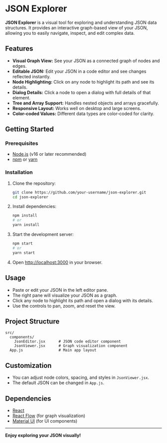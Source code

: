 # JSON Explorer

**JSON Explorer** is a visual tool for exploring and understanding JSON data structures. It provides an interactive graph-based view of your JSON, allowing you to easily navigate, inspect, and edit complex data.

## Features

- **Visual Graph View:** See your JSON as a connected graph of nodes and edges.
- **Editable JSON:** Edit your JSON in a code editor and see changes reflected instantly.
- **Node Highlighting:** Click on any node to highlight its path and see its details.
- **Dialog Details:** Click a node to open a dialog with full details of that element.
- **Tree and Array Support:** Handles nested objects and arrays gracefully.
- **Responsive Layout:** Works well on desktop and large screens.
- **Color-coded Values:** Different data types are color-coded for clarity.

## Getting Started

### Prerequisites

- [Node.js](https://nodejs.org/) (v16 or later recommended)
- [npm](https://www.npmjs.com/) or [yarn](https://yarnpkg.com/)

### Installation

1. Clone the repository:
    ```bash
    git clone https://github.com/your-username/json-explorer.git
    cd json-explorer
    ```

2. Install dependencies:
    ```bash
    npm install
    # or
    yarn install
    ```

3. Start the development server:
    ```bash
    npm start
    # or
    yarn start
    ```

4. Open [http://localhost:3000](http://localhost:3000) in your browser.

## Usage

- Paste or edit your JSON in the left editor pane.
- The right pane will visualize your JSON as a graph.
- Click any node to highlight its path and open a dialog with its details.
- Use the controls to pan, zoom, and reset the view.

## Project Structure

```
src/
  components/
    JsonEditor.jsx      # JSON code editor component
    JsonViewer.jsx      # Graph visualization component
  App.js                # Main app layout
```

## Customization

- You can adjust node colors, spacing, and styles in `JsonViewer.jsx`.
- The default JSON can be changed in `App.js`.

## Dependencies

- [React](https://reactjs.org/)
- [React Flow](https://reactflow.dev/) (for graph visualization)
- [Material UI](https://mui.com/) (for UI components)

---

**Enjoy exploring your JSON visually!**